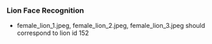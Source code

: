 ### Lion Face Recognition
* female_lion_1.jpeg, female_lion_2.jpeg, female_lion_3.jpeg should correspond to lion id 152